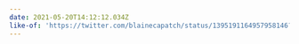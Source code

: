 ```yaml
---
date: 2021-05-20T14:12:12.034Z
like-of: 'https://twitter.com/blainecapatch/status/1395191164957958146?s=19'
---
```


